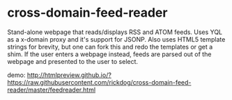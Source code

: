 # cross-domain-feed-reader 

Stand-alone webpage that reads/displays RSS and ATOM feeds.
Uses YQL as a x-domain proxy and it's support for JSONP.
Also uses HTML5 template strings for brevity, but one can fork this and redo the templates or get a shim.
If the user enters a webpage instead, feeds are parsed out of the webpage and presented to the user to select.

demo:
http://htmlpreview.github.io/?https://raw.githubusercontent.com/rickdog/cross-domain-feed-reader/master/feedreader.html
